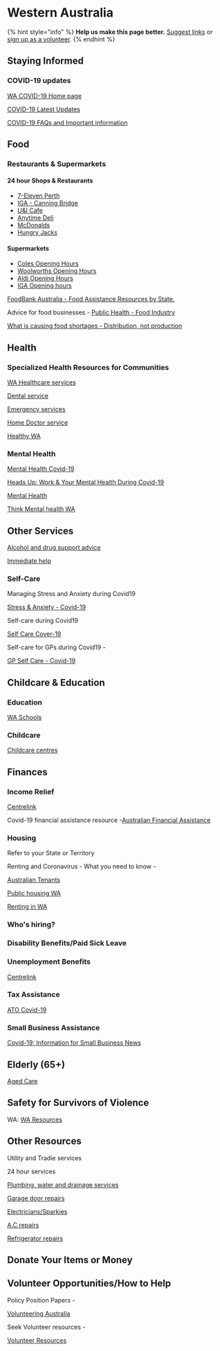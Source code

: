 # Western Australia

{% hint style="info" %}
**Help us make this page better.** [Suggest links](https://forms.gle/ykTSst9uoWceo5fn8%20) or [sign up as a volunteer](https://forms.gle/8z7yuJyz1m76y4Hi8).
{% endhint %}

## Staying Informed

### COVID-19 updates

[WA COVID-19 Home page](https://www.wa.gov.au/government/covid-19-coronavirus)

[COVID-19 Latest Updates](https://www.wa.gov.au/organisation/department-of-the-premier-and-cabinet/covid-19-coronavirus-latest-updates)

[COVID-19 FAQs and Important information](https://www.wa.gov.au/organisation/department-of-the-premier-and-cabinet/covid-19-coronavirus-general-information)

## Food

### Restaurants & Supermarkets

####  24 hour Shops & Restaurants

* [7-Eleven Perth](https://www.7eleven.com.au/stores/advanced)
* [IGA - Canning Bridge](https://www.facebook.com/CanningBridgeIGA)
* [U&I Cafe](https://www.facebook.com/UNICafe24/)
* [Anytime Deli](http://www.anytimedeli.com.au/)
* [McDonalds](https://mcdonalds.com.au/find-us/restaurants?)
* [Hungry Jacks](https://www.google.com/search?rlz=1C1CHBF_en-GBAU741AU741&sxsrf=ALeKk02U7gCAHu8n8aOWwB8sajy_bcfKkg:1586670509067&q=hungry+jacks+24/7+perth&npsic=0&rflfq=1&rlha=0&rllag=-31981819,115892327,9828&tbm=lcl&ved=2ahUKEwiT5MWgmOLoAhX7wjgGHT4ZC-AQjGp6BAgLEC4&tbs=lrf:!1m5!1u3!3m2!3m1!1e2!4e2!1m4!1u3!2m2!3m1!1e1!2m1!1e3!3sCgIIASAB,lf:1,lf_ui:4&rldoc=1#rlfi=hd:;si:;mv:%5B%5B-31.711756899999997,116.0491871%5D,%5B-32.2764062,115.74795820000001%5D%5D;tbs:lrf:!1m5!1u3!3m2!3m1!1e2!4e2!1m4!1u3!2m2!3m1!1e1!2m1!1e3!3sCgIIASAB,lf:1,lf_ui:4)

#### Supermarkets

* [Coles Opening Hours](https://www.coles.com.au/store-locator)
* [Woolworths Opening Hours](https://www.woolworths.com.au/shop/storelocator)
* [Aldi Opening Hours](https://www.aldi.com.au/en/shopping-at-aldi/store-locations-and-opening-hours/)
* [IGA Opening hours](https://www.iga.com.au/stores/#view=storelocator)

[FoodBank Australia - Food Assistance Resources by State.](https://www.foodbank.org.au/homepage/who-we-help/individuals/?state=wa)

Advice for food businesses - [Public Health - Food Industry](https://www2.health.vic.gov.au/public-health/food-safety/food-businesses/covid-19-and-food-business)

[What is causing food shortages - Distribution, not production](https://www.abc.net.au/news/2020-03-19/coronavirus-distribution-problems-for-supermarket-suppliers/12066684)

## Health

### Specialized Health Resources for Communities

[WA Healthcare services](https://www.wa.gov.au/service/health-care)

[Dental service](https://widget.nhsd.healthdirect.org.au/v1/widget/search?widgetId=dd0d08ca-607e-4a35-872d-229db842d6e9&types=%5Bservices_types%5D%3Ageneral+dental+practice+service)

[Emergency services](https://healthywa.wa.gov.au/Articles/A_E/Emergency-and-crisis-services)

[Home Doctor service](https://homedoctor.com.au/locations/perth)

[Healthy WA](http://www.healthywa.wa.gov.au/)

### Mental Health

[Mental Health Covid-19](https://www.phoenixaustralia.org/coronavirus-covid-19/)

[Heads Up: Work & Your Mental Health During Covid-19](https://www.headsup.org.au/your-mental-health/work-and-your-mental-health-during-the-coronavirus-outbreak?fbclid=IwAR3U2c0c9u7gJUYTu0naeDoKC9vT2luyinfD2Sg0cl96-Yl-Pk8fQnt8Jf8)

[Mental Health](https://myservices.org.au/mental-health-support)

[Think Mental health WA](https://www.thinkmentalhealthwa.com.au/)

## Other Services

[Alcohol and drug support advice](https://myservices.org.au/mental-health-support)

[Immediate help](https://myservices.org.au/mental-health-support)

### Self-Care

Managing Stress and Anxiety during Covid19

[Stress & Anxiety - Covid-19](https://services.unimelb.edu.au/counsel/resources/wellbeing/coronavirus-covid-19-managing-stress-and-anxiety)

Self-care during Covid19

[Self Care Cover-19](https://www.orygen.org.au/About/Responding-to-the-COVID-19-outbreak/For-young-people-and-families/Self-care-during-the-COVID-19-outbreak)

Self-care for GPs during Covid19 -

[GP Self Care - Covid-19](https://westvicphn.com.au/about-us/latest-news/self-care-for-gps-in-the-time-of-covid-19/)

## Childcare & Education

### Education

[WA Schools](https://www.education.wa.edu.au/coronavirus-school-update)

### Childcare

[Childcare centres](https://www.careforkids.com.au/child-care/wa)

## Finances

### Income Relief

[Centrelink](https://www.servicesaustralia.gov.au/individuals/subjects/affected-coronavirus-covid-19/if-you-need-payment)

Covid-19 financial assistance resource -[Australian Financial Assistance](https://moneysmart.gov.au/covid-19-financial-assistance)

### Housing

Refer to your State or Territory

Renting and Coronavirus - What you need to know -

[Australian Tenants](https://www.tenants.org.au/blog/renting-and-covid-19-information)

[Public housing WA](http://www.housing.wa.gov.au/housingoptions/rentaloptions/publichousing/Pages/default.aspx)

[Renting in WA](https://www.commerce.wa.gov.au/consumer-protection/renting-home)

### Who's hiring?

### Disability Benefits/Paid Sick Leave

### Unemployment Benefits

[Centrelink](https://www.servicesaustralia.gov.au/individuals/subjects/affected-coronavirus-covid-19/if-you-need-payment)

### Tax Assistance

[ATO Covid-19](https://www.ato.gov.au/individuals/dealing-with-disasters/in-detail/specific-disasters/covid-19/)

### Small Business Assistance

[Covid-19: Information for Small Business News](http://www.ato.gov.au/)

## Elderly \(65+\)

[Aged Care](https://www.agedcareonline.com.au/home-and-community-care/western-australia)

## Safety for Survivors of Violence

WA: [WA Resources](https://www.dvrcv.org.au/talk-someone/services-other-states/wa)

## Other Resources

Utility and Tradie services

24 hour services

[Plumbing, water and drainage services](https://www.ontapplumbinggas.com.au/24-hour-emergency-plumber-perth/)

[Garage door repairs](https://www.garagedoorservicing.com.au/?utm_source=local&utm_medium=organic&utm_campaign=gmb)

[Electricians/Sparkies](https://www.electricianinperth.com.au/)

[A.C repairs](https://getquickair.com.au/wa/air-conditioner-repair-perth)

[Refrigerator repairs](https://perthappliancerepair.com.au/fridge-repairs-perth/)

## Donate Your Items or Money

## Volunteer Opportunities/How to Help

Policy Position Papers -

[Volunteering Australia](https://www.volunteeringaustralia.org/volunteering-and-covid-19/#/)

Seek Volunteer resources -

[Volunteer Resources](https://www.volunteer.com.au/covid-19-update)

